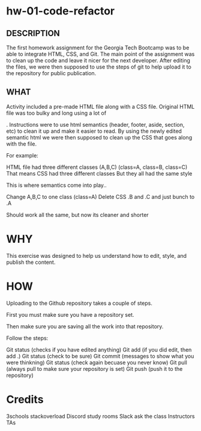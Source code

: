 # hw-01-code-refactor

## DESCRIPTION

The first homework assignment for the Georgia Tech Bootcamp was to be able to integrate HTML, CSS, and Git. The main point of the assignment was to clean up the code and leave it nicer for the next developer. After editing the files, we were then supposed to use the steps of git to help upload it to the repository for public publication.

## WHAT

Activity included a pre-made HTML file along with a CSS file. Original HTML file was too bulky and long using a lot of <div>. Instructions were to use html semantics (header, footer, aside, section, etc) to clean it up and make it easier to read. By using the newly edited semantic html we were then supposed to clean up the CSS that goes along with the file. 

For example:

HTML file had three different classes (A,B,C)
(class=A, class=B, class=C)
That means CSS had three different classes
But they all had the same style

This is where semantics come into play..

Change A,B,C to one class (class=A)
Delete CSS .B and .C and just bunch to .A

Should work all the same, but now its cleaner and shorter


# WHY
This exercise was designed to help us understand how to edit, style, and publish the content.

# HOW
Uploading to the Github repository takes a couple of steps.

First you must make sure you have a repository set.

Then make sure you are saving all the work into that repository.

Follow the steps:

Git status (checks if you have edited anything)
Git add (if you did edit, then add .)
Git status (check to be sure)
Git commit (messages to show what you were thinkning)
Git status (check again becuase you never know)
Git pull (always pull to make sure your repository is set)
Git push (push it to the repository)

# Credits

3schools
stackoverload
Discord study rooms
Slack ask the class
Instructors
TAs

